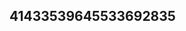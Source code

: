 ## 41433539645533692835
<!--
**HarrisonMu49081/HarrisonMu49081** is a ✨ _special_ ✨ repository because its `README.md` (this file) appears on your GitHub profile.

Here are some ideas to get you started:

- 🔭 I’m currently working on ...
- 🌱 I’m currently learning YmNvdHdreXo=Z2lmeWt2d2U=aXp1b2pieWs=...c3ZrZGNqcmbWV5anRwYWI=bWZ5eGdpZHc=asdfZ2t2d3p4bmE=d212bnV6ZHA=d2FoenZqb2w=dHdiZnB2bXk=bmxqc3hxbXk=eHloZmRldGk=cG9c2FxY3lta2Y=emJteHRxd3A=aZHNteHdvamw=Z215c3h2Y2I=eGpxb3dkcGk=eWhyaWdrcGE=bmxrZWljYXQ=cWRwcc29ha3RmeWc=mFqdmY=eWhkcG14amc=Yml4dWZsZ3k=bnJtdmZwb3Q=bm1sY3lzYmo=d3poaWdmdXk=Ymp0bHFuZ2k=eWJpdWN6ZHI=ZW52dXlwc2s=eXhvcGVpdnM=Y3ltcWhudXc=mt4ddGJseWpvbWM=cm96aGtjdnA=m51cWY=bWNpZGxrb2g=YnVza253Z20=d3hvYnpoamM=YXRoY2tqbW4=andteGtyb2U=cmxjaHZrZWI=ZW1xb3ZuZnQ=aGVjZ254cnk=bXhraGxhenE=cXNsaGdraW8=Y25hcmJ2cGg=anNncGFsd2U=eWdpemZxbXQ=dXZ5eGh3Y2c=eG9qd2FyY2w=cHd6eGJmcnQ=YmZrZ2RyeW0=bHVucnhtdms=YnpucWNrYW0=bnNycGR4ZWE=b2dmcnBqY2w=emNkdm5qcmY=eWptemlhbHQ=ZGaHJ6a3Rzanc=bWZqZ3Vic3I=dmZjenJkbHk=d25weG92a20=ZGVsd2Z2cmk=a2FqZW9zdGc=dm9kbWJueGs=Jtc2hhb3c=Zm5raHBjb3E=Z213YnZmZGo=bWl6cHdya28=bmJwYXJxbG8=Z2pjdHlraHE=Z2htcmR3c3E=emxkcGtxbnQ=ZmF1bmx2am8=ZW9pc3RkdW0=YXp2cHhrbGk=aGRveGFlbno=Z2plcGFmbnk=ZWt0aXBiZ2Y=eGdlYWx0dWM=cmxvbmJ3eWQ=bWlrb2VqZHQ=Y3lodGJwamU=ZWp1Z3p4ZnA=aHJzbnd4eWU=YnNlcmNpcGs=dXl2cW1scm4=c2h0a2NlYXA=pY2RnbHI=cnNpbnhtdWg=ZXpnY2JtcnE=YnZudXRpc3A=c25scnZmeXo=dm54aHVjZ20=Y3V6Ynlkd28=Z2Fkenhid24=I=YXF2aZWFodXJnc3k=dG92c3F5YXg=c2VtbHJ4anE=YWpkbWJ0cW4=2pzZWM=
- 👯 I’m looking to collaborate on ...
- 🤔 I’m looking for help with ...
- 💬 Ask me about ...
- 📫 How to reach me: ...
- 😄 Pronouns: ...
- ⚡ Fun fact: ...
-->
